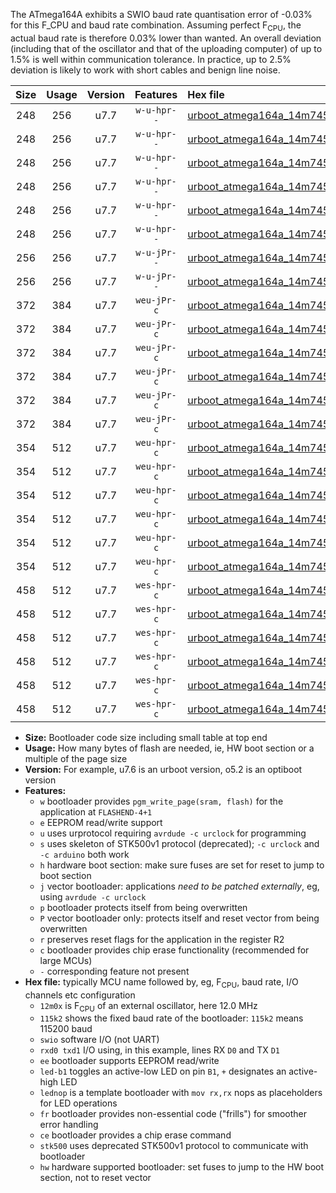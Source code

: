 The ATmega164A exhibits a SWIO baud rate quantisation error of -0.03% for this F_CPU and baud rate combination. Assuming perfect F<sub>CPU</sub>, the actual baud rate is therefore 0.03% lower than wanted. An overall deviation (including that of the oscillator and that of the uploading computer) of up to 1.5% is well within communication tolerance. In practice, up to 2.5% deviation is likely to work with short cables and benign line noise.

|Size|Usage|Version|Features|Hex file|
|:-:|:-:|:-:|:-:|:--|
|248|256|u7.7|`w-u-hpr--`|[urboot_atmega164a_14m7456x_+250k0_swio_rxd0_txd1_led+b0_hw.hex](https://raw.githubusercontent.com/stefanrueger/urboot.hex/main/mcus/atmega164a/external_oscillator/fcpu_14m7456x/br_+250k0/urboot_atmega164a_14m7456x_+250k0_swio_rxd0_txd1_led+b0_hw.hex)|
|248|256|u7.7|`w-u-hpr--`|[urboot_atmega164a_14m7456x_+250k0_swio_rxd0_txd1_led+b7_hw.hex](https://raw.githubusercontent.com/stefanrueger/urboot.hex/main/mcus/atmega164a/external_oscillator/fcpu_14m7456x/br_+250k0/urboot_atmega164a_14m7456x_+250k0_swio_rxd0_txd1_led+b7_hw.hex)|
|248|256|u7.7|`w-u-hpr--`|[urboot_atmega164a_14m7456x_+250k0_swio_rxd0_txd1_lednop_hw.hex](https://raw.githubusercontent.com/stefanrueger/urboot.hex/main/mcus/atmega164a/external_oscillator/fcpu_14m7456x/br_+250k0/urboot_atmega164a_14m7456x_+250k0_swio_rxd0_txd1_lednop_hw.hex)|
|248|256|u7.7|`w-u-hpr--`|[urboot_atmega164a_14m7456x_+250k0_swio_rxd2_txd3_led+b0_hw.hex](https://raw.githubusercontent.com/stefanrueger/urboot.hex/main/mcus/atmega164a/external_oscillator/fcpu_14m7456x/br_+250k0/urboot_atmega164a_14m7456x_+250k0_swio_rxd2_txd3_led+b0_hw.hex)|
|248|256|u7.7|`w-u-hpr--`|[urboot_atmega164a_14m7456x_+250k0_swio_rxd2_txd3_led+b7_hw.hex](https://raw.githubusercontent.com/stefanrueger/urboot.hex/main/mcus/atmega164a/external_oscillator/fcpu_14m7456x/br_+250k0/urboot_atmega164a_14m7456x_+250k0_swio_rxd2_txd3_led+b7_hw.hex)|
|248|256|u7.7|`w-u-hpr--`|[urboot_atmega164a_14m7456x_+250k0_swio_rxd2_txd3_lednop_hw.hex](https://raw.githubusercontent.com/stefanrueger/urboot.hex/main/mcus/atmega164a/external_oscillator/fcpu_14m7456x/br_+250k0/urboot_atmega164a_14m7456x_+250k0_swio_rxd2_txd3_lednop_hw.hex)|
|256|256|u7.7|`w-u-jPr--`|[urboot_atmega164a_14m7456x_+250k0_swio_rxd0_txd1.hex](https://raw.githubusercontent.com/stefanrueger/urboot.hex/main/mcus/atmega164a/external_oscillator/fcpu_14m7456x/br_+250k0/urboot_atmega164a_14m7456x_+250k0_swio_rxd0_txd1.hex)|
|256|256|u7.7|`w-u-jPr--`|[urboot_atmega164a_14m7456x_+250k0_swio_rxd2_txd3.hex](https://raw.githubusercontent.com/stefanrueger/urboot.hex/main/mcus/atmega164a/external_oscillator/fcpu_14m7456x/br_+250k0/urboot_atmega164a_14m7456x_+250k0_swio_rxd2_txd3.hex)|
|372|384|u7.7|`weu-jPr-c`|[urboot_atmega164a_14m7456x_+250k0_swio_rxd0_txd1_ee_led+b0_fr_ce.hex](https://raw.githubusercontent.com/stefanrueger/urboot.hex/main/mcus/atmega164a/external_oscillator/fcpu_14m7456x/br_+250k0/urboot_atmega164a_14m7456x_+250k0_swio_rxd0_txd1_ee_led+b0_fr_ce.hex)|
|372|384|u7.7|`weu-jPr-c`|[urboot_atmega164a_14m7456x_+250k0_swio_rxd0_txd1_ee_led+b7_fr_ce.hex](https://raw.githubusercontent.com/stefanrueger/urboot.hex/main/mcus/atmega164a/external_oscillator/fcpu_14m7456x/br_+250k0/urboot_atmega164a_14m7456x_+250k0_swio_rxd0_txd1_ee_led+b7_fr_ce.hex)|
|372|384|u7.7|`weu-jPr-c`|[urboot_atmega164a_14m7456x_+250k0_swio_rxd0_txd1_ee_lednop_fr_ce.hex](https://raw.githubusercontent.com/stefanrueger/urboot.hex/main/mcus/atmega164a/external_oscillator/fcpu_14m7456x/br_+250k0/urboot_atmega164a_14m7456x_+250k0_swio_rxd0_txd1_ee_lednop_fr_ce.hex)|
|372|384|u7.7|`weu-jPr-c`|[urboot_atmega164a_14m7456x_+250k0_swio_rxd2_txd3_ee_led+b0_fr_ce.hex](https://raw.githubusercontent.com/stefanrueger/urboot.hex/main/mcus/atmega164a/external_oscillator/fcpu_14m7456x/br_+250k0/urboot_atmega164a_14m7456x_+250k0_swio_rxd2_txd3_ee_led+b0_fr_ce.hex)|
|372|384|u7.7|`weu-jPr-c`|[urboot_atmega164a_14m7456x_+250k0_swio_rxd2_txd3_ee_led+b7_fr_ce.hex](https://raw.githubusercontent.com/stefanrueger/urboot.hex/main/mcus/atmega164a/external_oscillator/fcpu_14m7456x/br_+250k0/urboot_atmega164a_14m7456x_+250k0_swio_rxd2_txd3_ee_led+b7_fr_ce.hex)|
|372|384|u7.7|`weu-jPr-c`|[urboot_atmega164a_14m7456x_+250k0_swio_rxd2_txd3_ee_lednop_fr_ce.hex](https://raw.githubusercontent.com/stefanrueger/urboot.hex/main/mcus/atmega164a/external_oscillator/fcpu_14m7456x/br_+250k0/urboot_atmega164a_14m7456x_+250k0_swio_rxd2_txd3_ee_lednop_fr_ce.hex)|
|354|512|u7.7|`weu-hpr-c`|[urboot_atmega164a_14m7456x_+250k0_swio_rxd0_txd1_ee_led+b0_fr_ce_hw.hex](https://raw.githubusercontent.com/stefanrueger/urboot.hex/main/mcus/atmega164a/external_oscillator/fcpu_14m7456x/br_+250k0/urboot_atmega164a_14m7456x_+250k0_swio_rxd0_txd1_ee_led+b0_fr_ce_hw.hex)|
|354|512|u7.7|`weu-hpr-c`|[urboot_atmega164a_14m7456x_+250k0_swio_rxd0_txd1_ee_led+b7_fr_ce_hw.hex](https://raw.githubusercontent.com/stefanrueger/urboot.hex/main/mcus/atmega164a/external_oscillator/fcpu_14m7456x/br_+250k0/urboot_atmega164a_14m7456x_+250k0_swio_rxd0_txd1_ee_led+b7_fr_ce_hw.hex)|
|354|512|u7.7|`weu-hpr-c`|[urboot_atmega164a_14m7456x_+250k0_swio_rxd0_txd1_ee_lednop_fr_ce_hw.hex](https://raw.githubusercontent.com/stefanrueger/urboot.hex/main/mcus/atmega164a/external_oscillator/fcpu_14m7456x/br_+250k0/urboot_atmega164a_14m7456x_+250k0_swio_rxd0_txd1_ee_lednop_fr_ce_hw.hex)|
|354|512|u7.7|`weu-hpr-c`|[urboot_atmega164a_14m7456x_+250k0_swio_rxd2_txd3_ee_led+b0_fr_ce_hw.hex](https://raw.githubusercontent.com/stefanrueger/urboot.hex/main/mcus/atmega164a/external_oscillator/fcpu_14m7456x/br_+250k0/urboot_atmega164a_14m7456x_+250k0_swio_rxd2_txd3_ee_led+b0_fr_ce_hw.hex)|
|354|512|u7.7|`weu-hpr-c`|[urboot_atmega164a_14m7456x_+250k0_swio_rxd2_txd3_ee_led+b7_fr_ce_hw.hex](https://raw.githubusercontent.com/stefanrueger/urboot.hex/main/mcus/atmega164a/external_oscillator/fcpu_14m7456x/br_+250k0/urboot_atmega164a_14m7456x_+250k0_swio_rxd2_txd3_ee_led+b7_fr_ce_hw.hex)|
|354|512|u7.7|`weu-hpr-c`|[urboot_atmega164a_14m7456x_+250k0_swio_rxd2_txd3_ee_lednop_fr_ce_hw.hex](https://raw.githubusercontent.com/stefanrueger/urboot.hex/main/mcus/atmega164a/external_oscillator/fcpu_14m7456x/br_+250k0/urboot_atmega164a_14m7456x_+250k0_swio_rxd2_txd3_ee_lednop_fr_ce_hw.hex)|
|458|512|u7.7|`wes-hpr-c`|[urboot_atmega164a_14m7456x_+250k0_swio_rxd0_txd1_ee_led+b0_fr_ce_stk500_hw.hex](https://raw.githubusercontent.com/stefanrueger/urboot.hex/main/mcus/atmega164a/external_oscillator/fcpu_14m7456x/br_+250k0/urboot_atmega164a_14m7456x_+250k0_swio_rxd0_txd1_ee_led+b0_fr_ce_stk500_hw.hex)|
|458|512|u7.7|`wes-hpr-c`|[urboot_atmega164a_14m7456x_+250k0_swio_rxd0_txd1_ee_led+b7_fr_ce_stk500_hw.hex](https://raw.githubusercontent.com/stefanrueger/urboot.hex/main/mcus/atmega164a/external_oscillator/fcpu_14m7456x/br_+250k0/urboot_atmega164a_14m7456x_+250k0_swio_rxd0_txd1_ee_led+b7_fr_ce_stk500_hw.hex)|
|458|512|u7.7|`wes-hpr-c`|[urboot_atmega164a_14m7456x_+250k0_swio_rxd0_txd1_ee_lednop_fr_ce_stk500_hw.hex](https://raw.githubusercontent.com/stefanrueger/urboot.hex/main/mcus/atmega164a/external_oscillator/fcpu_14m7456x/br_+250k0/urboot_atmega164a_14m7456x_+250k0_swio_rxd0_txd1_ee_lednop_fr_ce_stk500_hw.hex)|
|458|512|u7.7|`wes-hpr-c`|[urboot_atmega164a_14m7456x_+250k0_swio_rxd2_txd3_ee_led+b0_fr_ce_stk500_hw.hex](https://raw.githubusercontent.com/stefanrueger/urboot.hex/main/mcus/atmega164a/external_oscillator/fcpu_14m7456x/br_+250k0/urboot_atmega164a_14m7456x_+250k0_swio_rxd2_txd3_ee_led+b0_fr_ce_stk500_hw.hex)|
|458|512|u7.7|`wes-hpr-c`|[urboot_atmega164a_14m7456x_+250k0_swio_rxd2_txd3_ee_led+b7_fr_ce_stk500_hw.hex](https://raw.githubusercontent.com/stefanrueger/urboot.hex/main/mcus/atmega164a/external_oscillator/fcpu_14m7456x/br_+250k0/urboot_atmega164a_14m7456x_+250k0_swio_rxd2_txd3_ee_led+b7_fr_ce_stk500_hw.hex)|
|458|512|u7.7|`wes-hpr-c`|[urboot_atmega164a_14m7456x_+250k0_swio_rxd2_txd3_ee_lednop_fr_ce_stk500_hw.hex](https://raw.githubusercontent.com/stefanrueger/urboot.hex/main/mcus/atmega164a/external_oscillator/fcpu_14m7456x/br_+250k0/urboot_atmega164a_14m7456x_+250k0_swio_rxd2_txd3_ee_lednop_fr_ce_stk500_hw.hex)|

- **Size:** Bootloader code size including small table at top end
- **Usage:** How many bytes of flash are needed, ie, HW boot section or a multiple of the page size
- **Version:** For example, u7.6 is an urboot version, o5.2 is an optiboot version
- **Features:**
  + `w` bootloader provides `pgm_write_page(sram, flash)` for the application at `FLASHEND-4+1`
  + `e` EEPROM read/write support
  + `u` uses urprotocol requiring `avrdude -c urclock` for programming
  + `s` uses skeleton of STK500v1 protocol (deprecated); `-c urclock` and `-c arduino` both work
  + `h` hardware boot section: make sure fuses are set for reset to jump to boot section
  + `j` vector bootloader: applications *need to be patched externally*, eg, using `avrdude -c urclock`
  + `p` bootloader protects itself from being overwritten
  + `P` vector bootloader only: protects itself and reset vector from being overwritten
  + `r` preserves reset flags for the application in the register R2
  + `c` bootloader provides chip erase functionality (recommended for large MCUs)
  + `-` corresponding feature not present
- **Hex file:** typically MCU name followed by, eg, F<sub>CPU</sub>, baud rate, I/O channels etc configuration
  + `12m0x` is F<sub>CPU</sub> of an external oscillator, here 12.0 MHz
  + `115k2` shows the fixed baud rate of the bootloader: `115k2` means 115200 baud
  + `swio` software I/O (not UART)
  + `rxd0 txd1` I/O using, in this example, lines RX `D0` and TX `D1`
  + `ee` bootloader supports EEPROM read/write
  + `led-b1` toggles an active-low LED on pin `B1`, `+` designates an active-high LED
  + `lednop` is a template bootloader with `mov rx,rx` nops as placeholders for LED operations
  + `fr` bootloader provides non-essential code ("frills") for smoother error handling
  + `ce` bootloader provides a chip erase command
  + `stk500` uses deprecated STK500v1 protocol to communicate with bootloader
  + `hw` hardware supported bootloader: set fuses to jump to the HW boot section, not to reset vector
